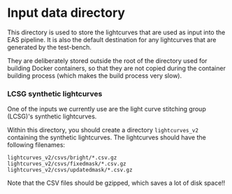 # Input data directory

This directory is used to store the lightcurves that are used as input into the EAS pipeline. It is also the default destination for any lightcurves that are generated by the test-bench.

They are deliberately stored outside the root of the directory used for building Docker containers, so that they are not copied during the container building process (which makes the build process very slow).

### LCSG synthetic lightcurves

One of the inputs we currently use are the light curve stitching group (LCSG)'s synthetic lightcurves.

Within this directory, you should create a directory `lightcurves_v2` containing the synthetic lightcurves. The lightcurves should have the following filenames:

```
lightcurves_v2/csvs/bright/*.csv.gz
lightcurves_v2/csvs/fixedmask/*.csv.gz
lightcurves_v2/csvs/updatedmask/*.csv.gz
```

Note that the CSV files should be gzipped, which saves a lot of disk space!!
